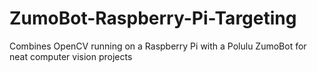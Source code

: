 # ZumoBot-Raspberry-Pi-Targeting
Combines OpenCV running on a Raspberry Pi with a Polulu ZumoBot for neat computer vision projects
